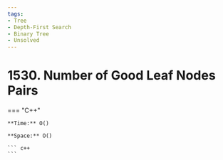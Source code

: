 ```yaml
---
tags:
- Tree
- Depth-First Search
- Binary Tree
- Unsolved
---
```



# 1530. Number of Good Leaf Nodes Pairs

=== "C++"

    **Time:** O()

    **Space:** O()

    ``` c++
    ```